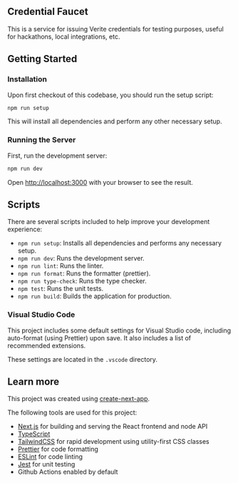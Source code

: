 ## Credential Faucet

This is a service for issuing Verite credentials for testing purposes, useful for hackathons, local integrations, etc.

## Getting Started

### Installation

Upon first checkout of this codebase, you should run the setup script:

```bash
npm run setup
```

This will install all dependencies and perform any other necessary setup.

### Running the Server

First, run the development server:

```bash
npm run dev
```

Open [http://localhost:3000](http://localhost:3000) with your browser to see the result.

## Scripts

There are several scripts included to help improve your development experience:

- `npm run setup`: Installs all dependencies and performs any necessary setup.
- `npm run dev`: Runs the development server.
- `npm run lint`: Runs the linter.
- `npm run format`: Runs the formatter (prettier).
- `npm run type-check`: Runs the type checker.
- `npm test`: Runs the unit tests.
- `npm run build`: Builds the application for production.

### Visual Studio Code

This project includes some default settings for Visual Studio code, including auto-format (using Prettier) upon save. It also includes a list of recommended extensions.

These settings are located in the `.vscode` directory.

## Learn more

This project was created using [create-next-app](https://nextjs.org/docs/api-reference/create-next-app).

The following tools are used for this project:

- [Next.js](https://nextjs.org) for building and serving the React frontend and node API
- [TypeScript](https://www.typescriptlang.org)
- [TailwindCSS](https://tailwindcss.com) for rapid development using utility-first CSS classes
- [Prettier](https://prettier.io) for code formatting
- [ESLint](https://eslint.org) for code linting
- [Jest](https://jestjs.io) for unit testing
- Github Actions enabled by default
